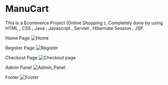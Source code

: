 # ManuCart
This is a Ecommerce Project (Online Shopping ), Completely done by using HTML , CSS , Java  , Javascript  , Servlet , Hibernate  Session , JSP. 

Home Page
![Home](https://user-images.githubusercontent.com/104019020/171614217-e0834b18-f9d9-4b58-85c8-80968ffa144d.png)

Register Page
![Register](https://user-images.githubusercontent.com/104019020/171615394-57b48d64-cfcc-485a-86e4-27d7450f065a.png)

Checkout Page
![Checkout page](https://user-images.githubusercontent.com/104019020/171614887-a7add8f1-1781-4866-a501-1af09c513f27.png)

Admin Panel
![Admin_Panel](https://user-images.githubusercontent.com/104019020/171615008-6432a2e1-14f9-4141-93ef-1338173d40b9.png)

Footer
![Footer](https://user-images.githubusercontent.com/104019020/171615068-c5844aac-91b4-4acf-8c6d-59806fe7a1fc.png)
